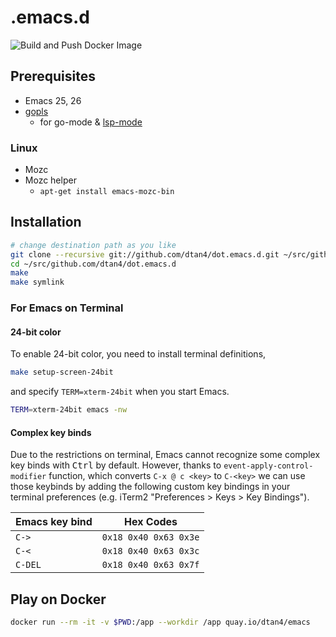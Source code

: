 # .emacs.d

![Build and Push Docker Image](https://github.com/dtan4/dot.emacs.d/workflows/Build%20and%20Push%20Docker%20Image/badge.svg)

## Prerequisites

- Emacs 25, 26
- [gopls](https://github.com/golang/go/wiki/gopls)
  - for go-mode & [lsp-mode](https://github.com/emacs-lsp/lsp-mode)

### Linux

- Mozc
- Mozc helper
  - `apt-get install emacs-mozc-bin`

## Installation

```bash
# change destination path as you like
git clone --recursive git://github.com/dtan4/dot.emacs.d.git ~/src/github.com/dtan4/dot.emacs.d
cd ~/src/github.com/dtan4/dot.emacs.d
make
make symlink
```

### For Emacs on Terminal

#### 24-bit color

To enable 24-bit color, you need to install terminal definitions,

```bash
make setup-screen-24bit
```

and specify `TERM=xterm-24bit` when you start Emacs.

```bash
TERM=xterm-24bit emacs -nw
```

#### Complex key binds

Due to the restrictions on terminal, Emacs cannot recognize some complex key binds with <kbd>Ctrl</kbd> by default.
However, thanks to `event-apply-control-modifier` function, which converts `C-x @ c <key>` to `C-<key>` we can use those keybinds by adding the following custom key bindings in your terminal preferences (e.g. iTerm2 "Preferences > Keys > Key Bindings").

| Emacs key bind | Hex Codes |
|----------------|-----------|
| `C->` | `0x18 0x40 0x63 0x3e` |
| `C-<` | `0x18 0x40 0x63 0x3c` |
| `C-DEL` | `0x18 0x40 0x63 0x7f` |

## Play on Docker

```bash
docker run --rm -it -v $PWD:/app --workdir /app quay.io/dtan4/emacs
```
